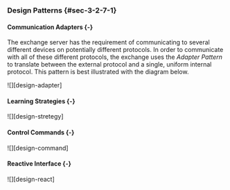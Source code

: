 ### Design Patterns {#sec-3-2-7-1}

#### Communication Adapters {-}

The exchange server has the requirement of communicating to several different devices on
potentially different protocols. In order to communicate with all of these different
protocols, the exchange uses the *Adapter Pattern* to translate between the external protocol
and a single, uniform internal protocol. This pattern is best illustrated with the diagram
below.

![][design-adapter]

#### Learning Strategies {-}

![][design-stretegy]

#### Control Commands {-}

![][design-command]

#### Reactive Interface {-}

![][design-react]


